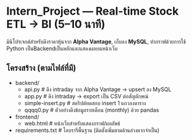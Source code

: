 # Intern_Project — Real-time Stock ETL → BI (5–10 นาที)

มินิโปรเจกต์สำหรับดึงราคาหุ้นจาก **Alpha Vantage**, เก็บลง **MySQL**, ทำกราฟด้วยการใช้ Python เป็นBackendเป็นหลักและแสดงผลบนหน้าเว็บ

## โครงสร้าง (ตามไฟล์ที่มี)
- backend/
  - api.py # ดึง intraday จาก Alpha Vantage → upsert ลง MySQL
  - app.py # ดึง intraday → export เป็น CSV ต่อสัญลักษณ์
  - simple-insert.py # สคริปต์ทดสอบ insert 1 แถวลงตาราง
  - qqqq0.py # ตัวอย่างดึงข้อมูลรายเดือน (monthly) ด้วย pandas
- frontend/
  - web.html # หน้าเว็บสำหรับแสดงกราฟ/ผลลัพธ์
- requirements.txt # ไลบรารีพื้นฐาน (ติดตั้งเพิ่มตามด้านล่างหากจำเป็น)
